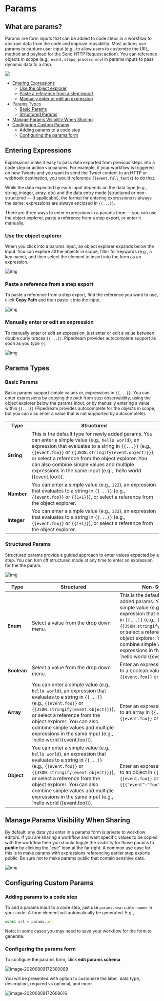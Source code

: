 # Params



## What are params?

Params are form inputs that can be added to code steps in a workflow to abstract data from the code and improve reusability. Most actions use params to capture user input (e.g., to allow users to customize the URL, method and payload for the Send HTTP Request action). You can  reference objects in scope (e.g., `event`, `steps`, `process.env`) in params inputs to pass dynamic data to a step.

![](images/image-20200809104652206.png)

  * [Entering Expressions](#entering-expressions)
    + [Use the object explorer](#use-the-object-explorer)
    + [Paste a reference from a step export](#paste-a-reference-from-a-step-export)
    + [Manually enter or edit an expression](#manually-enter-or-edit-an-expression)
  * [Params Types](#params-types)
    + [Basic Params](#basic-params)
    + [Structured Params](#structured-params)
  * [Manage Params Visibility When Sharing](#sharing-params-values)
  * [Configuring Custom Params](#configuring-custom-params)
    + [Adding params to a code step](#adding-params-to-a-code-step)
    + [Configuring the params form](#configuring-the-params-form)

## Entering Expressions

Expressions make it easy to pass data exported from previous steps into a code step or action via params. For example, if your workflow is triggered on new Tweets and you want to send the Tweet content to an HTTP or webhook destination, you would reference <code>{{event.full_text}}</code> to do that.

While the data expected by each input depends on the data type (e.g., string, integer, array, etc) and the data entry mode (structured or non-structured — if applicable), the format for entering expressions is always the same; expressions are always enclosed in <code>{{...}}</code>.

There are three ways to enter expressions in a params form — you can use the object explorer, paste a reference from a step export, or enter it manually.

### Use the object explorer
When you click into a params input, an object explorer expands below the input. You can explore all the objects in scope, filter for keywords (e.g., a key name), and then select the element to insert into the form as an expression.

![img](images/params-object-explorer-7015974.gif)

### Paste a reference from a step export

To paste a reference from a step export, find the reference you want to use, click **Copy Path** and then paste it into the input.

![img](images/params-paste.gif)

### Manually enter or edit an expression

To manually enter or edit an expression, just enter or edit a value between double curly braces <code>{{...}}</code>. Pipedream provides autocomplete support as soon as you type <code>{{</code>.

![img](images/params-autocomplete.gif)



## Params Types

### Basic Params

Basic params support simple values or, expressions in <code>{{...}}</code>. You can enter expressions by copying the path from step observability, using the object explorer below the params input, or by manually entering a value within <code>{{...}}</code> (Pipedream provides autocomplete for the objects in scope, but you can also enter a value that is not supported by autocomplete).

| Type        | Structured                                                   |
| ----------- | ------------------------------------------------------------ |
| **String**  | This is the default type for newly added params. You can enter a simple value (e.g., `hello world`), an expression that evaluates to a string in <code>{{...}}</code> (e.g., <code>{{event.foo}}</code> or <code>{{JSON.stringify(event.object)}}</code>), or select a reference from the object explorer. You can also combine simple values and multiple expressions in the same input  (e.g., `hello world {{event.foo}}</code>). |
| **Number**  | You can enter a simple value (e.g., `123`), an expression that evaluates to a string in <code>{{...}}</code> (e.g., <code>{{event.foo}}</code> or <code>{{1+1}}</code>), or select a reference from the object explorer. |
| **Integer** | You can enter a simple value (e.g., `123`), an expression that evaluates to a string in <code>{{...}}</code> (e.g., <code>{{event.foo}}</code> or <code>{{1+1}}</code>), or select a reference from the object explorer. |



### Structured Params

Structured params provide a guided approach to enter values expected by a step. You can turn off structured mode at any time to enter an expression for the the param.

![img](images/params-nonstructured.gif)

| Type        | Structured                                                   | Non-Structured                                               |
| ----------- | ------------------------------------------------------------ | ------------------------------------------------------------ |
| **Enum**    | Select a value from the drop down menu.                      | This is the default type for newly added params. You can enter a simple value (e.g., `hello world`), an expression that evaluates to a string in <code>{{...}}</code> (e.g., <code>{{event.foo}}</code> or <code>{{JSON.stringify(event.object)}}</code>), or select a reference from the object explorer. You can also combine simple values and multiple expressions in the same input  (e.g., `hello world {{event.foo}}</code>). |
| **Boolean** | Select a value from the drop down menu.                      | Enter an expression that evaluates to a boolean value in <code>{{...}}</code> (e.g., <code>{{event.foo}}</code> or <code>{{true}}</code>) |
| **Array**   | You can enter a simple value (e.g., `hello world`), an expression that evaluates to a string in <code>{{...}}</code> (e.g., <code>{{event.foo}}</code> or <code>{{JSON.stringify(event.object)}}</code>), or select a reference from the object explorer. You can also combine simple values and multiple expressions in the same input  (e.g., `hello world {{event.foo}}</code>). | Enter an expression that evaluates to an array in <code>{{...}}</code> (e.g., <code>{{event.foo}}</code> or <code>{{[1,2,3]}}</code>). |
| **Object**  | You can enter a simple value (e.g., `hello world`), an expression that evaluates to a string in <code>{{...}}</code> (e.g., <code>{{event.foo}}</code> or <code>{{JSON.stringify(event.object)}}</code>), or select a reference from the object explorer. You can also combine simple values and multiple expressions in the same input  (e.g., `hello world {{event.foo}}</code>). | Enter an expression that evaluates to an object in <code>{{...}}</code> (e.g., <code>{{event.foo}}</code> or <code>{{{“event”:”foo”}}}</code>). |

## Manage Params Visibility When Sharing

By default, any data you enter in a params form is private to workflow editors. If you are sharing a workflow and want specific values to be copied with the workflow then you should toggle the visibility for those params to **public** by clicking the "eye" icon at the far right. A common use case for this is to make params with expressions referencing earlier step exports public. Be sure not to make params public that contain sensitive data.

![img](images/params-visibility.gif)

## Configuring Custom Params 

### Adding params to a code step

To add a params input to a code step, just use `params.<variable-name>` in your code. A form element will automatically be generated. E.g.,

```javascript
const url = params.url
```

Note: in some cases you may need to save your workflow for the form to generate.

### Configuring the params form

To configure the params form, click **edit params schema**.

![image-20200809172300069](images/image-20200809172300069.png)

You will be presented with option to customize the label, data type, description, required vs optional, and more.

![image-20200809172609616](images/image-20200809172609616.png)

